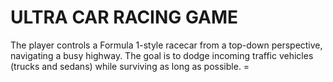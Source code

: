 <h1>ULTRA CAR RACING GAME</h1>
<p>
  The player controls a Formula 1-style racecar from a top-down perspective, navigating a busy highway.
  The goal is to dodge incoming traffic vehicles (trucks and sedans) while surviving as long as possible. =
</p>
